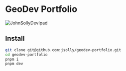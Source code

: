 # GeoDev Portfolio
![JohnSollyDevIpad](https://github.com/jsolly/johnsolly.dev/assets/9572232/6ab40d9a-2c2c-4e1d-bc34-719f768252e5)




## Install
```sh
git clone git@github.com:jsolly/geodev-portfolio.git
cd geodev-portfolio
pnpm i
pnpm dev
```
